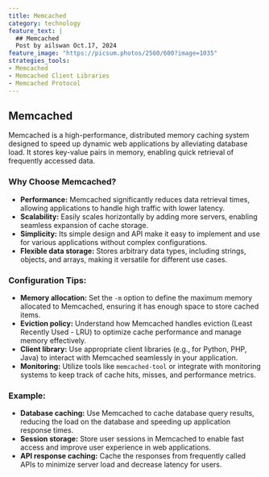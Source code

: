 ```yaml
---
title: Memcached
category: technology
feature_text: |
  ## Memcached
  Post by ailswan Oct.17, 2024
feature_image: "https://picsum.photos/2560/600?image=1035"
strategies_tools:
- Memcached
- Memcached Client Libraries
- Memcached Protocol
---
```

## Memcached
Memcached is a high-performance, distributed memory caching system designed to speed up dynamic web applications by alleviating database load. It stores key-value pairs in memory, enabling quick retrieval of frequently accessed data.

### Why Choose Memcached?
- **Performance:** Memcached significantly reduces data retrieval times, allowing applications to handle high traffic with lower latency.
- **Scalability:** Easily scales horizontally by adding more servers, enabling seamless expansion of cache storage.
- **Simplicity:** Its simple design and API make it easy to implement and use for various applications without complex configurations.
- **Flexible data storage:** Stores arbitrary data types, including strings, objects, and arrays, making it versatile for different use cases.

### Configuration Tips:
- **Memory allocation:** Set the `-m` option to define the maximum memory allocated to Memcached, ensuring it has enough space to store cached items.
- **Eviction policy:** Understand how Memcached handles eviction (Least Recently Used - LRU) to optimize cache performance and manage memory effectively.
- **Client library:** Use appropriate client libraries (e.g., for Python, PHP, Java) to interact with Memcached seamlessly in your application.
- **Monitoring:** Utilize tools like `memcached-tool` or integrate with monitoring systems to keep track of cache hits, misses, and performance metrics.

### Example:
- **Database caching:** Use Memcached to cache database query results, reducing the load on the database and speeding up application response times.
- **Session storage:** Store user sessions in Memcached to enable fast access and improve user experience in web applications.
- **API response caching:** Cache the responses from frequently called APIs to minimize server load and decrease latency for users.


